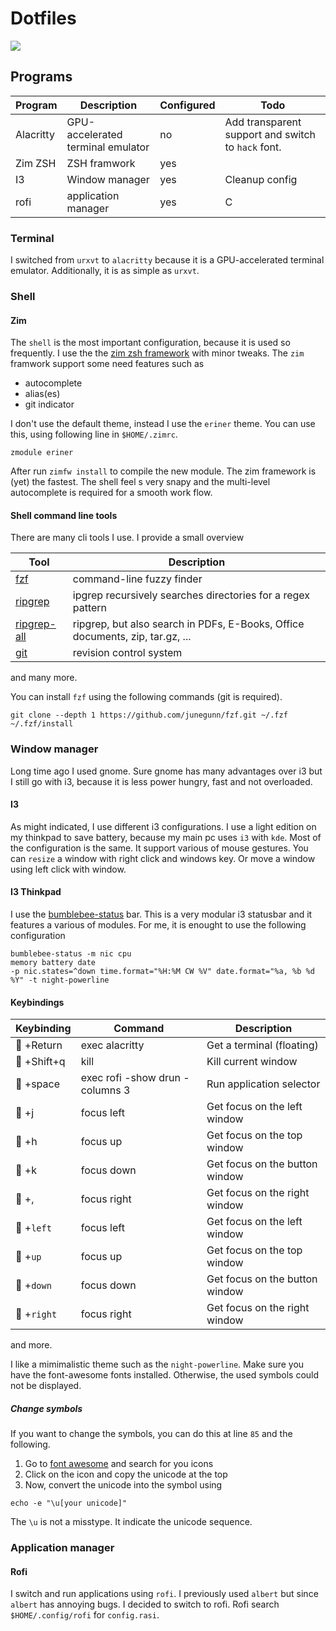 # Dotfiles

![](https://i.imgur.com/Jif3NEw.png) 

## Programs

|  Program | Description | Configured   | Todo | 
|---|---| --- | --- |
| Alacritty  | GPU-accelerated terminal emulator | no | Add transparent support and switch to `hack` font.
| Zim ZSH | ZSH framwork | yes |  |
| I3 | Window manager | yes | Cleanup config  |
| rofi | application manager | yes | C |

### Terminal
I switched from `urxvt` to `alacritty` because it is a  GPU-accelerated terminal emulator. Additionally, it is as simple as `urxvt`.


### Shell
#### Zim
The `shell` is the most important configuration, because it is used so frequently. I use the the [zim zsh framework](https://github.com/zimfw/zimfw)  with minor tweaks. The `zim` framwork support some need features such as

* autocomplete
* alias(es)
* git indicator

I don't use the default theme, instead I use the `eriner` theme. You can use this, using following line in `$HOME/.zimrc`.
```
zmodule eriner
```

After run `zimfw install` to compile the new module. The zim framework is (yet) the fastest. The shell feel s very snapy and the multi-level autocomplete is required for a smooth work flow.

#### Shell command line tools
There are many cli tools I use. I provide a small overview

| Tool  | Description |
| --- | --- |
| [fzf](https://github.com/junegunn/fzf) | command-line fuzzy finder |
| [ripgrep](https://github.com/BurntSushi/ripgrep)  | ipgrep recursively searches directories for a regex pattern  | 
 | [ripgrep-all](https://github.com/phiresky/ripgrep-all)  | ripgrep, but also search in PDFs, E-Books, Office documents, zip, tar.gz, ... |
 |  [git](https://github.com/git/git)  | revision control system |
 
 and many more.


You can install `fzf` using the following commands (git is required).
```
git clone --depth 1 https://github.com/junegunn/fzf.git ~/.fzf
~/.fzf/install
```

### Window manager 
Long time ago I used gnome. Sure gnome has many advantages over i3 but I still go with i3, because it is less power hungry, fast and not overloaded.

#### I3
 As might indicated, I use different i3 configurations. I use a light edition on my thinkpad to save battery, because my main pc uses `i3` with `kde`. Most of the configuration is the same. It support various of mouse gestures. You can `resize` a window with right click and windows key. Or move a window using left click with window.
 
#### I3 Thinkpad
I use the [bumblebee-status](https://github.com/tobi-wan-kenobi/bumblebee-status) bar. This is a very modular i3 statusbar and it features a various of modules. For me, it is enought to use the following configuration
```
bumblebee-status -m nic cpu
memory battery date 
-p nic.states=^down time.format="%H:%M CW %V" date.format="%a, %b %d %Y" -t night-powerline
```

#### Keybindings
| Keybinding | Command | Description 
| --- | --- | -- | 
|  +Return | exec alacritty | Get a terminal (floating) |
|  +Shift+q | kill |  Kill current window |
 |  +space | exec rofi -show drun -columns 3  | Run application selector |
 |  +j | focus left | Get focus on the left window |
 |  +h | focus up | Get focus on the top window |
 |  +k | focus down | Get focus on the button window |
 |  +, | focus right | Get focus on the right window |
 |  +`left`| focus left | Get focus on the left window |
 |  +`up` | focus up | Get focus on the top window |
 |  +`down` | focus down | Get focus on the button window |
 |  +`right` | focus right | Get focus on the right window |
 
and more.

I like a mimimalistic theme such as the `night-powerline`. Make sure you have the font-awesome fonts installed. Otherwise, the used symbols could not be displayed. 

##### Change symbols
If you want to change the symbols, you can do this at line `85` and the following.

1. Go to [font awesome](https://fontawesome.com/)  and search for you icons
2. Click on the icon and copy the unicode at the top
3. Now, convert the unicode into the symbol using 

```
echo -e "\u[your unicode]"
```

The `\u` is not a misstype. It indicate the unicode sequence. 

### Application manager
#### Rofi
I switch and run applications using `rofi`.  I previously used `albert` but since `albert` has annoying bugs.  I decided to switch to rofi. Rofi search `$HOME/.config/rofi` for `config.rasi`.
